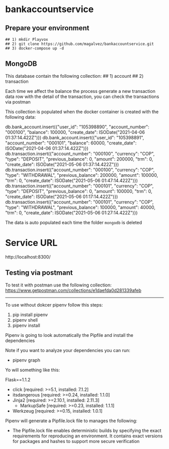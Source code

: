 # bankaccountservice

## Prepare your environment

    ## 1) mkdir Playvox
    ## 2) git clone https://github.com/magalvez/bankaccountservice.git
    ## 3) docker-compose up -d

## MongoDB
This database contain the following collection:
    ## 1) account
    ## 2) transaction
    
Each time we affect the balance the process generate a new transaction data row with the detail of the transaction,
you can check the transactions via postman
    
This collection is populated when the docker container is created with the following data:

db.bank_account.insert({"user_id": "105398890", "account_number": "000100", "balance": 100000, "create_date": ISODate("2021-04-06 01:37:14.422Z")})
db.bank_account.insert({"user_id": "105398891", "account_number": "000101", "balance": 60000, "create_date": ISODate("2021-04-06 01:37:14.422Z")})
db.transaction.insert({"account_number": "000100", "currency": "COP", "type": "DEPOSIT", "previous_balance": 0, "amount": 200000, "trm": 0, "create_date": ISODate("2021-05-06 01:37:14.422Z")})
db.transaction.insert({"account_number": "000100", "currency": "COP", "type": "WITHDRAWAL", "previous_balance": 200000, "amount": 100000, "trm": 0, "create_date": ISODate("2021-05-06 01:47:14.422Z")})
db.transaction.insert({"account_number": "000101", "currency": "COP", "type": "DEPOSIT", "previous_balance": 0, "amount": 100000, "trm": 0, "create_date": ISODate("2021-05-06 01:17:14.422Z")})
db.transaction.insert({"account_number": "000101", "currency": "COP", "type": "WITHDRAWAL", "previous_balance": 100000, "amount": 40000, "trm": 0, "create_date": ISODate("2021-05-06 01:27:14.422Z")})

The data is auto populated each time the folder `mongodb` is deleted

# Service URL
http://localhost:8300/

## Testing via postmant
To test it with postman use the following collection:
https://www.getpostman.com/collections/e1daefda0d281339afeb

---------------------------------------------

To use without dokcer pipenv follow this steps:

1) pip install pipenv
2) pipenv shell
3) pipenv install

Pipenv is going to look automatically the Pipfile and install the dependencies

Note if you want to analyze your dependencies you can run:
 * pipenv graph

Yo will something like this:
 
 Flask==1.1.2
  - click [required: >=5.1, installed: 7.1.2]
  - itsdangerous [required: >=0.24, installed: 1.1.0]
  - Jinja2 [required: >=2.10.1, installed: 2.11.3]
    - MarkupSafe [required: >=0.23, installed: 1.1.1]
  - Werkzeug [required: >=0.15, installed: 1.0.1]
  
Pipenv will generate a Pipfile.lock file to manages the following:
  * The Pipfile.lock file enables deterministic builds by specifying the exact 
    requirements for reproducing an environment. It contains exact versions for 
    packages and hashes to support more secure verification